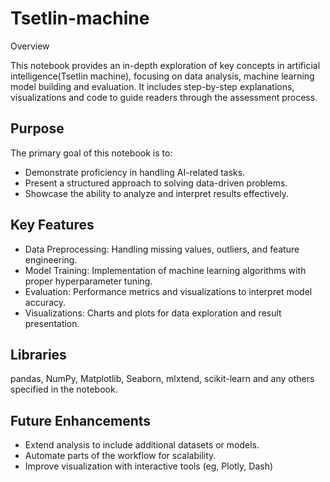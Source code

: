 # Tsetlin-machine
Overview

This notebook provides an in-depth exploration of key concepts in artificial intelligence(Tsetlin machine), focusing on data analysis, machine learning model building and evaluation. It includes step-by-step explanations, visualizations and code to guide readers through the assessment process.

## Purpose

The primary goal of this notebook is to:

* Demonstrate proficiency in handling AI-related tasks.
* Present a structured approach to solving data-driven problems.
* Showcase the ability to analyze and interpret results effectively.

## Key Features

* Data Preprocessing: Handling missing values, outliers, and feature engineering.
* Model Training: Implementation of machine learning algorithms with proper hyperparameter tuning.
* Evaluation: Performance metrics and visualizations to interpret model accuracy.
* Visualizations: Charts and plots for data exploration and result presentation.

## Libraries

pandas, NumPy, Matplotlib, Seaborn, mlxtend, scikit-learn and any others specified in the notebook.


## Future Enhancements

* Extend analysis to include additional datasets or models.
* Automate parts of the workflow for scalability.
* Improve visualization with interactive tools (eg, Plotly, Dash)

